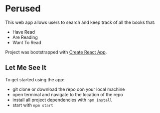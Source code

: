 # Perused

This web app allows users to search and keep track of all the books that:

* Have Read
* Are Reading
* Want To Read

Project was bootstrapped with [Create React App](https://github.com/facebookincubator/create-react-app).

## Let Me See It

To get started using the app:

* git clone or download the repo oon your local machine
* open terminal and navigate to the location of the repo
* install all project dependencies with `npm install`
* start with `npm start`
